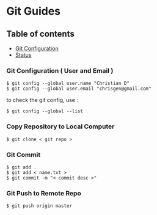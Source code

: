 # Git Guides

## Table of contents

- [Git Configuration](#git-configuration)
- [Status](#status)

### Git Configuration ( User and Email )

```text
$ git config --global user.name "Christian D"
$ git config --global user.email "chrisgen@gmail.com"
```

to check the git config, use :

```text
$ git config --global --list
```

### Copy Repository to Local Computer

```text
$ git clone < git repo >
```

### Git Commit

```text
$ git add .
$ git add < name.txt >
$ git commit -m "< commit desc >"
```

### Git Push to Remote Repo

```text
$ git push origin master
```
